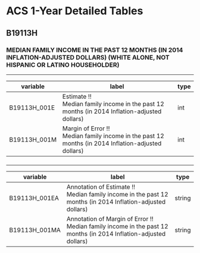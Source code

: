 # ACS 1-Year Detailed Tables

## B19113H

### MEDIAN FAMILY INCOME IN THE PAST 12 MONTHS (IN 2014 INFLATION-ADJUSTED DOLLARS) (WHITE ALONE, NOT HISPANIC OR LATINO HOUSEHOLDER)

___

| variable | label | type |
| ----- | ----- | ----- |
| B19113H_001E | Estimate !!<br>Median family income in the past 12 months (in 2014 Inflation-adjusted dollars) | int |
| B19113H_001M | Margin of Error !!<br>Median family income in the past 12 months (in 2014 Inflation-adjusted dollars) | int |
### 

___

| variable | label | type |
| ----- | ----- | ----- |
| B19113H_001EA | Annotation of Estimate !!<br>Median family income in the past 12 months (in 2014 Inflation-adjusted dollars) | string |
| B19113H_001MA | Annotation of Margin of Error !!<br>Median family income in the past 12 months (in 2014 Inflation-adjusted dollars) | string |


